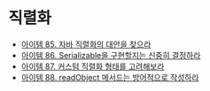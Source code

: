 # 직렬화

* [아이템 85. 자바 직렬화의 대안을 찾으라](https://github.com/yjh2569/books/tree/main/Effective_Java/Ch12/Item85.md)
* [아이템 86. Serializable을 구현할지는 신중히 결정하라](https://github.com/yjh2569/books/tree/main/Effective_Java/Ch12/Item86.md)
* [아이템 87. 커스텀 직렬화 형태를 고려해보라](https://github.com/yjh2569/books/tree/main/Effective_Java/Ch12/Item87.md)
* [아이템 88. readObject 메서드는 방어적으로 작성하라](https://github.com/yjh2569/books/tree/main/Effective_Java/Ch12/Item87.md)